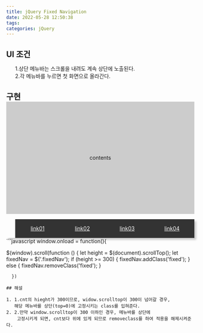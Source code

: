 ```yaml
---
title: jQuery Fixed Navigation
date: 2022-05-28 12:50:38
tags:
categories: jQuery
---
```


## UI 조건

1. 1.상단 메뉴바는 스크롤을 내려도 계속 상단에 노출된다.
2. 2.각 메뉴바를 누르면 첫 화면으로 올라간다.

## 구현

<script src="https://code.jquery.com/jquery-2.2.4.min.js"></script>
<script>
$(document).ready(function() {
      $(window).scroll(function () {
        let height = $(document).scrollTop();
        let fixedNav = $('.fixedNav');
        if (height >= 300) {
          fixedNav.addClass('fixed');
        }
        else {
          fixedNav.removeClass('fixed');
        }
      })
    });

</script>
<style>
    * {
      margin: 0;
      padding: 0
    }
    html {
      height: 100%
    }
    body {
      height: 200%
    }
    ul li,
    ol li {
      list-style: none
    }
    .cnt {
      width: 100%;
      height: 300px;
      text-align: center;
      line-height: 300px;
      background-color: #ccc
    }
    .fixedNav {
      position: relative;
      box-shadow: 5px 5px 5px rgba(0, 0, 0, .2)
    }
    .fixedNav.fixed {
      position: fixed;
      top: 0;
      left: 0;
      width: 100%
    }
    .fixedNav:after {
      content: '';
      display: block;
      clear: both
    }
    .fixedNav>li {
      float: left;
      width: 25%
    }
    .fixedNav>li>a {
      display: block;
      width: 100%;
      height: 50px;
      line-height: 50px;
      text-align: center;
      background-color: #333;
      color: #fff
    }
    .fixedNav>li>a:hover {
      background-color: #000
    }
</style>
  <script src="http://code.jquery.com/jquery-3.3.1.js"></script>
  <div class="cnt">contents</div>
  <ul class="fixedNav">
    <li><a href="#">link01</a></li>
    <li><a href="#">link02</a></li>
    <li><a href="#">link03</a></li>
    <li><a href="#">link04</a></li>
  </ul>
```javascript
window.onload = function(){

$(window).scroll(function () {
let height = $(document).scrollTop();
let fixedNav = $('.fixedNav');
if (height >= 300) {
fixedNav.addClass('fixed');
}
else {
fixedNav.removeClass('fixed');
}

      })

```
## 해설

1. 1.cnt의 hieght가 300이므로, widow.scrolltop이 300이 넘어갈 경우,
   해당 메뉴바를 상단(top=0)에 고정시키는 class를 입혀준다.
2. 2.만약 window.scrolltop이 300 이하인 경우, 메뉴바를 상단에
    고정시키게 되면, cnt보다 위에 있게 되므로 removeclass를 하여 적용을 해제시켜준다.

```
